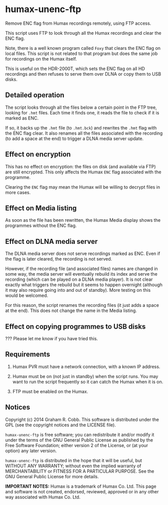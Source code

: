 # humax-unenc-ftp

Remove ENC flag from Humax recordings remotely, using FTP access.

This script uses FTP to look through all the Humax recordings and clear the ENC flag.

Note, there is a well known program called `Foxy` that clears the ENC flag on local
files.  This script is not related to that program but does the same job for recordings
on the Humax itself.

This is useful on the HDR-2000T, which sets the ENC flag on all HD recordings and then refuses
to serve them over DLNA or copy them to USB disks.

## Detailed operation

The script looks through all the files below a certain point in the FTP tree, looking for
`.hmt` files.  Each time it finds one, it reads the file to check if it is marked as ENC.

If so, it backs up the `.hmt` file (to `.hmt.bck`) and rewrites the `.hmt` flag with the ENC
flag clear.  It also renames all the files associated with the recording (to add a space at
the end) to trigger a DLNA media server update.

## Effect on encryption

This has no effect on encryption: the files on disk (and available via FTP) are still encrypted.
This only affects the Humax `ENC` flag associated with the programme.

Clearing the `ENC` flag may mean the Humax will be willing to decrypt files in more cases.

## Effect on Media listing

As soon as the file has been rewritten, the Humax Media display shows the programmes without
the ENC flag.

## Effect on DLNA media server

The DLNA media server does not serve recordings marked as ENC.  Even if the flag is later
cleared, the recording is not served.

However, if the recording file (and associated files) names are changed in some way, the media 
server will eventually rebuild its index and serve the recording (which can be played on a DLNA
media player). It is not clear exactly what triggers the rebuild but it seems to happen overnight
(although it may also require going into and out of standby).  More testing on this would be
welcomed.

For this reason, the script renames the recording files (it just adds a space at the end).
This does not change the name in the Media listing.

## Effect on copying programmes to USB disks

??? Please let me know if you have tried this.

## Requirements

1. Humax PVR must have a network connection, with a known IP address.

2. Humax must be on (not just in standby) when the script runs.
You may want to run the script frequently so it can catch the Humax
when it is on.

3. FTP must be enabled on the Humax.

## Notices
Copyright (c) 2014 Graham R. Cobb.
This software is distributed under the GPL (see the copyright notices and the LICENSE file).

`humax-unenc-ftp` is free software; you can redistribute it and/or modify
it under the terms of the GNU General Public License as published by
the Free Software Foundation; either version 2 of the License, or
(at your option) any later version.

`humax-unenc-ftp` is distributed in the hope that it will be useful,
but WITHOUT ANY WARRANTY; without even the implied warranty of
MERCHANTABILITY or FITNESS FOR A PARTICULAR PURPOSE.  See the
GNU General Public License for more details.

**IMPORTANT NOTES:** Humax is a trademark of Humax Co. Ltd.
This page and software is not created, endorsed, reviewed, approved or in any other
way associated with Humax Co. Ltd.

